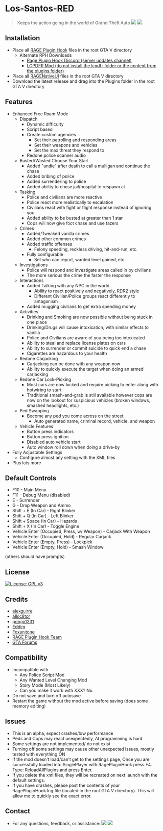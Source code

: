 # Los-Santos-RED

> Keeps the action going in the world of Grand Theft Auto 
![](https://img.shields.io/github/last-commit/thatoneguy650/Los-Santos-RED)
![](https://img.shields.io/github/commit-activity/w/thatoneguy650/Los-Santos-RED)


## Installation
- Place all [RAGE Plugin Hook](https://ragepluginhook.net/Downloads.aspx) files in the root GTA V directory
  - Alternate RPH Downloads
    - [Rage Plugin Hook Discord (server updates channel)](https://discord.gg/z8N5P9MCRx)
    - [LCPDFR Mod (do not install the lcpdfr folder or the content from the plugins folder)](https://www.lcpdfr.com/downloads/gta5mods/g17media/7792-lspd-first-response/)
- Place all [RAGENativeUI](https://github.com/alexguirre/RAGENativeUI/releases) files in the root GTA V directory
- Download the latest release and drag into the Plugins folder in the root GTA V directory



## Features
- Enhanced Free Roam Mode
  - Dispatch
    - Dynamic difficulty 
    - Script based
    - Create custom agencies
        - Set their patrolling and responding areas
        - Set their weapons and vehicles
        - Set the max threat they respond to
     - Redone police scanner audio
  - Busted/Wasted Choose Your Start
    - Added "undie" after death to call a mulligan and continue the chase
    - Added bribing of police
    - Added surrendering to police
    - Added ability to chose jail/hospital to respawn at
  - Tasking
    - Police and civilians are more reactive
    - Police react more realistically to escalation
    - Civilians react with fight or flight response instead of ignoring you
    - Added ability to be busted at greater than 1 star
    - Cops will now give foot chase and use tazers
  - Crimes
    - Added/Tweaked vanilla crimes
    - Added other common crimes
    - Added traffic offenses
        - Felony speeding, reckless driving, hit-and-run, etc.
    - Fully configurable
        - Set who can report, wanted level gained, etc.
  - Investigations
    - Police will respond and investigate areas called in by civilians
    - The more serious the crime the faster the response
  - Interactions
    - Added Talking with any NPC in the world
        - Ability to react positively and negatively, RDR2 style
        - Different Civilian/Police groups react differently to antagonism
    - Added mugging civilians to get extra spending money
  - Activities
    - Drinking and Smoking are now possible without being stuck in one place
    - Drinking/Drugs will cause intoxication, with similar effects to vanilla
    - Police and Civilians are aware of you being too intoxicated
    - Ability to steal and replace license plates on cars
    - Ability to surrender or commit suicide to quick end a chase
    - Cigarettes are hazardous to your health
  - Redone Carjacking
    - Carjacking can be done with any weapon now
    - Ability to quickly execute the target when doing an armed carjacking
  - Redone Car Lock-Picking
    - Most cars are now locked and require picking to enter along with hotwiring to start
    - Traditional smash-and-grab is still available however cops are now on the lookout for suspicious vehicles (broken windows, smashed headlights, etc.)
  - Ped Swapping
    - Become any ped you come across on the street
        - Auto generated name, criminal record, vehicle, and weapon
  - Vehicle Features
    - Button press indicators
    - Button press ignition
    - Disabled auto vehicle start 
    - Auto window roll down when doing a drive-by
- Fully Adjustable Settings
  - Configure almost any setting with the XML files
- Plus lots more

## Default Controls
- F10 - Main Menu
- F11 - Debug Menu (disabled)
- E - Surrender
- G - Drop Weapon and Ammo
- Shift + E (In Car) - Right Blinker
- Shift + Q (In Car) - Left Blinker
- Shift + Space (In Car) - Hazards
- Shift + X (In Car) - Toggle Engine
- Vehicle Enter (Occupied, Press, w/ Weapon) - Carjack With Weapon
- Vehicle Enter (Occupied, Hold) - Regular Carjack
- Vehicle Enter (Empty, Press) - Lockpick
- Vehicle Enter (Empty, Hold) - Smash Window

(others should have prompts)

## License
[![License: GPL v3](https://img.shields.io/badge/License-GPLv3-blue.svg)](https://www.gnu.org/licenses/gpl-3.0)

## Credits
- [alexguirre](https://github.com/alexguirre)
- [alloc8tor](https://github.com/alloc8or)
- [pongo1231](https://github.com/pongo1231)
- [Eddlm](https://github.com/Eddlm)
- [Foxunitone](https://www.gta5-mods.com/users/Foxunitone)
- [RAGE Plugin Hook Team](https://ragepluginhook.net/About.aspx)
- [GTA Forums](https://gtaforums.com/)

## Compatibility
- Incompatible with
  - Any Police Script Mod
  - Any Wanted Level Changing Mod
  - Story Mode (Most Likely)
  - Can you make it work with XXX? No.
- Do not save and turn off autosave
- Restart the game without the mod active before saving (does some memory editing)

## Issues
- This is an alpha, expect crashes/low performance
- Peds and Cops may react unexpectedly, AI programming is hard
- Some settings are not implemented/ do not exist
- Turning off some settings may cause other unexpected issues, mostly tested with everything ON
- If the mod doesn't load/can't get to the settings page, Once you are successfully loaded into SinglePlayer with RagePluginHook press F4. Type: ReloadAllPlugins and press Enter.
- If you delete the xml files, they will be recreated on next launch with the default settings.
- If you have crashes, please post the contents of your RagePluginHook.log file (located in the root GTA V directory). This will allow me to quickly see the exact error.

## Contact
- For any questions, feedback, or assistance:
[![](https://img.shields.io/badge/email-imnotphoon%40gmail-blue)](mailto:imnotphoon@gmail.com)
[![](https://img.shields.io/badge/youtube-not%20phoon-red)](https://www.youtube.com/channel/UCztW17S8jNqJo6TqzmMbj8Q)
